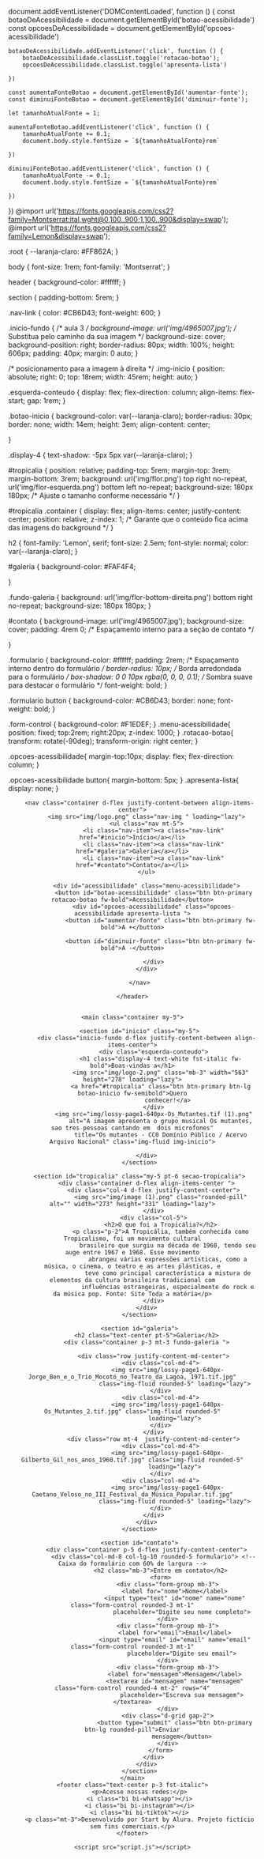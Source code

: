 document.addEventListener('DOMContentLoaded', function () {
    const botaoDeAcessibilidade = document.getElementById('botao-acessibilidade')
    const opcoesDeAcessibilidade = document.getElementById('opcoes-acessibilidade')

    botaoDeAcessibilidade.addEventListener('click', function () {
        botaoDeAcessibilidade.classList.toggle('rotacao-botao');
        opcoesDeAcessibilidade.classList.toggle('apresenta-lista')

    })

    const aumentaFonteBotao = document.getElementById('aumentar-fonte');
    const diminuiFonteBotao = document.getElementById('diminuir-fonte');

    let tamanhoAtualFonte = 1;

    aumentaFonteBotao.addEventListener('click', function () {
        tamanhoAtualFonte += 0.1;
        document.body.style.fontSize = `${tamanhoAtualFonte}rem`

    })

    diminuiFonteBotao.addEventListener('click', function () {
        tamanhoAtualFonte -= 0.1;
        document.body.style.fontSize = `${tamanhoAtualFonte}rem`

    })
})
@import url('https://fonts.googleapis.com/css2?family=Montserrat:ital,wght@0,100..900;1,100..900&display=swap');
@import url('https://fonts.googleapis.com/css2?family=Lemon&display=swap');

:root {
    --laranja-claro: #FF862A;
 }

body {
    font-size: 1rem;
    font-family: 'Montserrat';
}

header {
    background-color: #ffffff;
}


section {
    padding-bottom: 5rem;
}


.nav-link {
    color: #CB6D43;
    font-weight: 600;
}

.inicio-fundo {
    /* aula 3 */
    background-image: url('img/4965007.jpg');
    /* Substitua pelo caminho da sua imagem */
    background-size: cover;
    background-position: right;
    border-radius: 80px;
    width: 100%;
    height: 606px;
    padding: 40px;
    margin: 0 auto;
}

/* posicionamento para a imagem à direita */
.img-inicio {
    position: absolute;
    right: 0;
    top: 18rem;
    width: 45rem;
    height: auto;
}


.esquerda-conteudo {
    display: flex;
    flex-direction: column;
    align-items: flex-start;
    gap: 1rem;
}


.botao-inicio {
    background-color: var(--laranja-claro);
    border-radius: 30px;
    border: none;
    width: 14em;
    height: 3em;
    align-content: center;

}

.display-4 {
    text-shadow: -5px 5px var(--laranja-claro);
}


#tropicalia {
    position: relative;
    padding-top: 5rem;
    margin-top: 3rem;
    margin-bottom: 3rem;
    background: url('img/flor.png') top right no-repeat,
        url('img/flor-esquerda.png') bottom left no-repeat;
    background-size: 180px 180px;
    /* Ajuste o tamanho conforme necessário */
}

#tropicalia .container {
    display: flex;
    align-items: center;
    justify-content: center;
    position: relative;
    z-index: 1;
    /* Garante que o conteúdo fica acima das imagens do background */
}


h2 {
    font-family: 'Lemon', serif;
    font-size: 2.5em;
    font-style: normal;
    color: var(--laranja-claro);
}

#galeria {
    background-color: #FAF4F4;

}

.fundo-galeria {
    background: url('img/flor-bottom-direita.png') bottom right no-repeat;
    background-size: 180px 180px;
}

#contato {
    background-image: url('img/4965007.jpg');
    background-size: cover;
    padding: 4rem 0;
    /* Espaçamento interno para a seção de contato */

}

.formulario {
    background-color: #ffffff;
    padding: 2rem;
    /* Espaçamento interno dentro do formulário */
    border-radius: 10px;
    /* Borda arredondada para o formulário */
    box-shadow: 0 0 10px rgba(0, 0, 0, 0.1);
    /* Sombra suave para destacar o formulário */
    font-weight: bold;
}

.formulario button {
    background-color: #CB6D43;
    border: none;
    font-weight: bold;
}

.form-control {
    background-color: #F1EDEF;
}
.menu-acessibilidade{
    position: fixed;
    top:2rem;
    right:20px;
    z-index: 1000;
}
.rotacao-botao{
    transform: rotate(-90deg);
    transform-origin: right center;
}

.opcoes-acessibilidade{
    margin-top:10px;
    display: flex;
    flex-direction: column;
}

.opcoes-acessibilidade button{
    margin-bottom: 5px;
}
.apresenta-lista{
    display: none;
}
<!DOCTYPE html>
<html lang="pt-br">

<head>
    <meta charset="UTF-8">
    <meta name="viewport" content="width=device-width, initial-scale=1">
    <link rel="preconnect" href="https://fonts.googleapis.com">
    <title>Tropicália</title>
    <link href="https://cdnjs.cloudflare.com/ajax/libs/bootstrap/5.3.3/css/bootstrap.min.css" rel="stylesheet">
    <link rel="stylesheet"
        href="https://cdnjs.cloudflare.com/ajax/libs/bootstrap-icons/1.11.3/font/bootstrap-icons.min.css">
    <link rel="stylesheet" href="styles.css">
</head>

<body>
    <header class=" p-5">

        <nav class="container d-flex justify-content-between align-items-center">
            <img src="img/logo.png" class="nav-img " loading="lazy">
            <ul class="nav mt-5">
                <li class="nav-item"><a class="nav-link" href="#inicio">Início</a></li>
                <li class="nav-item"><a class="nav-link" href="#galeria">Galeria</a></li>
                <li class="nav-item"><a class="nav-link" href="#contato">Contato</a></li>
            </ul>

            <div id="acessibilidade" class="menu-acessibilidade">
                <button id="botao-acessibilidade" class="btn btn-primary rotacao-botao fw-bold">Acessibilidade</button>
                <div id="opcoes-acessibilidade" class="opcoes-acessibilidade apresenta-lista ">
                    <button id="aumentar-fonte" class="btn btn-primary fw-bold">A +</button>

                    <button id="diminuir-fonte" class="btn btn-primary fw-bold">A -</button>

                </div>
            </div>

        </nav>

    </header>


    <main class="container my-5">

        <section id="inicio" class="my-5">
            <div class="inicio-fundo d-flex justify-content-between align-items-center">
                <div class="esquerda-conteudo">
                    <h1 class="display-4 text-white fst-italic fw-bold">Boas-vindas a</h1>
                    <img src="img/logo-2.png" class="mb-3" width="563" height="278" loading="lazy">
                    <a href="#tropicalia" class="btn btn-primary btn-lg botao-inicio fw-semibold">Quero
                        conhecer!</a>
                </div>
                <img src="img/lossy-page1-640px-Os_Mutantes.tif (1).png"
                    alt="A imagem apresenta o grupo musical Os mutantes, sao tres pessoas cantando em  dois microfones"
                    title="Os mutantes - CC0 Domínio Público / Acervo Arquivo Nacional" class="img-fluid img-inicio">

            </div>
        </section>

        <section id="tropicalia" class="my-5 pt-6 secao-tropicalia">
            <div class="container d-flex align-items-center ">
                <div class="col-4 d-flex justify-content-center">
                    <img src="img/image (1).png" class="rounded-pill" alt="" width="273" height="331" loading="lazy">
                </div>
                <div class="col-5">
                    <h2>O que foi a Tropicália?</h2>
                    <p class="p-2">A Tropicália, também conhecida como Tropicalismo, foi um movimento cultural
                        brasileiro que surgiu na década de 1960, tendo seu auge entre 1967 e 1968. Esse movimento
                        abrangeu várias expressões artísticas, como a música, o cinema, o teatro e as artes plásticas, e
                        teve como principal característica a mistura de elementos da cultura brasileira tradicional com
                        influências estrangeiras, especialmente do rock e da música pop. Fonte: Site Toda a matéria</p>
                </div>
            </div>
        </section>

        <section id="galeria">
            <h2 class="text-center pt-5">Galeria</h2>
            <div class="container p-3 mt-3 fundo-galeria ">

                <div class="row justify-content-md-center">
                    <div class="col-md-4">
                        <img src="img/lossy-page1-640px-Jorge_Ben_e_o_Trio_Mocotó_no_Teatro_da_Lagoa,_1971.tif.jpg"
                            class="img-fluid rounded-5" loading="lazy">
                    </div>
                    <div class="col-md-4">
                        <img src="img/lossy-page1-640px-Os_Mutantes_2.tif.jpg" class="img-fluid rounded-5"
                            loading="lazy">
                    </div>
                </div>
                <div class="row mt-4  justify-content-md-center">
                    <div class="col-md-4">
                        <img src="img/lossy-page1-640px-Gilberto_Gil_nos_anos_1960.tif.jpg" class="img-fluid rounded-5"
                            loading="lazy">
                    </div>
                    <div class="col-md-4">
                        <img src="img/lossy-page1-640px-Caetano_Veloso_no_III_Festival_da_Música_Popular.tif.jpg"
                            class="img-fluid rounded-5" loading="lazy">
                    </div>
                </div>
            </div>
        </section>

        <section id="contato">
            <div class="container p-5 d-flex justify-content-center">
                <div class="col-md-8 col-lg-10 rounded-5 formulario"> <!-- Caixa do formulário com 60% de largura -->
                    <h2 class="mb-3">Entre em contato</h2>
                    <form>
                        <div class="form-group mb-3">
                            <label for="nome">Nome</label>
                            <input type="text" id="nome" name="nome" class="form-control rounded-3 mt-1"
                                placeholder="Digite seu nome completo">
                        </div>
                        <div class="form-group mb-3">
                            <label for="email">Email</label>
                            <input type="email" id="email" name="email" class="form-control rounded-3 mt-1"
                                placeholder="Digite seu email">
                        </div>
                        <div class="form-group mb-3">
                            <label for="mensagem">Mensagem</label>
                            <textarea id="mensagem" name="mensagem" class="form-control rounded-4 mt-2" rows="4"
                                placeholder="Escreva sua mensagem"></textarea>
                        </div>
                        <div class="d-grid gap-2">
                            <button type="submit" class="btn btn-primary btn-lg rounded-pill">Enviar
                                mensagem</button>
                        </div>
                    </form>
                </div>
            </div>
        </section>
    </main>
    <footer class="text-center p-3 fst-italic">
        <p>Acesse nossas redes:</p>
        <i class="bi bi-whatsapp"></i>
        <i class="bi bi-instagram"></i>
        <i class="bi bi-tiktok"></i>
        <p class="mt-3">Desenvolvido por Start by Alura. Projeto fictício sem fins comerciais.</p>
    </footer>

    <script src="script.js"></script>

</body>

</html>
